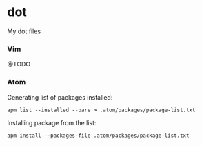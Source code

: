 dot
===

My dot files

### Vim
@TODO

### Atom
Generating list of packages installed:
```
apm list --installed --bare > .atom/packages/package-list.txt
```

Installing package from the list:
```
apm install --packages-file .atom/packages/package-list.txt
```
